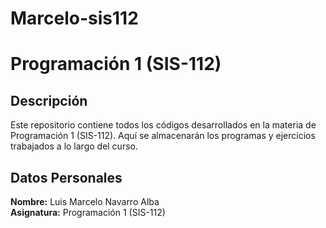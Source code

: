 # Marcelo-sis112 
# Programación 1 (SIS-112)

## Descripción
Este repositorio contiene todos los códigos desarrollados en la materia de Programación 1 (SIS-112). Aquí se almacenarán los programas y ejercicios trabajados a lo largo del curso.

## Datos Personales
**Nombre:** Luis Marcelo Navarro Alba  
**Asignatura:** Programación 1 (SIS-112)
